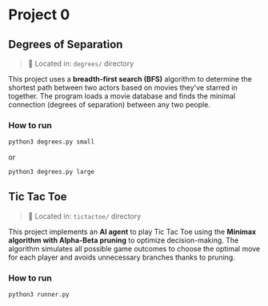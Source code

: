 # Project 0

## Degrees of Separation
> 📁 Located in: `degrees/` directory

This project uses a **breadth-first search (BFS)** algorithm to determine the shortest path between two actors based on movies they've starred in together. The program loads a movie database and finds the minimal connection (degrees of separation) between any two people.

### How to run

```bash
python3 degrees.py small
```

or 

```bash
python3 degrees.py large
```

## Tic Tac Toe
> 📁 Located in: `tictactoe/` directory  

This project implements an **AI agent** to play Tic Tac Toe using the **Minimax algorithm with Alpha-Beta pruning** to optimize decision-making. The algorithm simulates all possible game outcomes to choose the optimal move for each player and avoids unnecessary branches thanks to pruning.

### How to run

```bash
python3 runner.py
```